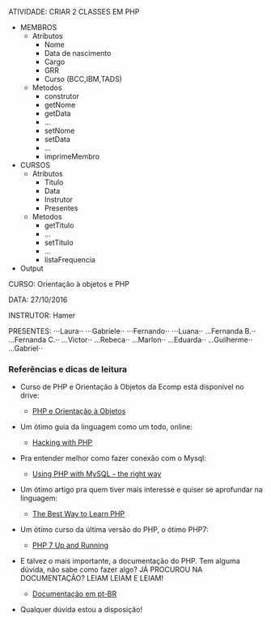 ATIVIDADE: CRIAR 2 CLASSES EM PHP
* MEMBROS
	* Atributos
		* Nome
		* Data de nascimento
		* Cargo
		* GRR
		* Curso (BCC,IBM,TADS)
	* Metodos
		* construtor
		* getNome
		* getData	
		* ...
		* setNome
		* setData
		* ...
		* imprimeMembro
* CURSOS
	* Atributos
		* Titulo
		* Data
		* Instrutor
		* Presentes
	* Metodos	
		* getTitulo
		* ...
		* setTitulo
		* ...
		* listaFrequencia
* Output

CURSO: Orientação à objetos e PHP

DATA: 27/10/2016

INSTRUTOR: Hamer

PRESENTES:
⋅⋅⋅Laura⋅⋅
⋅⋅⋅Gabriele⋅⋅
⋅⋅⋅Fernando⋅⋅
⋅⋅⋅Luana⋅⋅
...Fernanda B.⋅⋅
...Fernanda C.⋅⋅
...Victor⋅⋅
...Rebeca⋅⋅
...Marlon⋅⋅
...Eduarda⋅⋅
...Guilherme⋅⋅
...Gabriel⋅⋅

### Referências e dicas de leitura
* Curso de PHP e Orientação à Objetos da Ecomp está disponível no drive:
	* [PHP e Orientação à Objetos](https://drive.google.com/drive/u/0/folders/0BxnTPcb6LZ0tfjc0QjZrR0dKT3ctanRVLW1aUXkzbWNiZWRJU21iM3AwNG1CenU4MlVrZ2s)

* Um ótimo guia da linguagem como um todo, online:
	* [Hacking with PHP](http://www.hackingwithphp.com/)

* Pra entender melhor como fazer conexão com o Mysql:
	* [Using PHP with MySQL - the right way](https://www.binpress.com/tutorial/using-php-with-mysql-the-right-way/17)

* Um ótimo artigo pra quem tiver mais interesse e quiser se aprofundar na linguagem:
	* [The Best Way to Learn PHP](https://www.devbattles.com/en/sand/post-766-The+Best+Way+to+Learn+PHP)

* Um ótimo curso da última versão do PHP, o ótimo PHP7:
	* [PHP 7 Up and Running](https://laracasts.com/series/php7-up-and-running)
	
* E talvez o mais importante, a documentação do PHP. Tem alguma dúvida, não sabe como fazer algo? JÁ PROCUROU NA DOCUMENTAÇÃO? LEIAM LEIAM E LEIAM!
	* [Documentação em pt-BR](https://secure.php.net/manual/pt_BR/)

* Qualquer dúvida estou a disposição!
